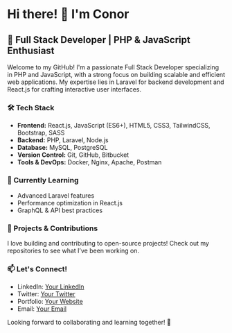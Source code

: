 # Hi there! 👋 I'm Conor

## 🚀 Full Stack Developer | PHP & JavaScript Enthusiast

Welcome to my GitHub! I'm a passionate Full Stack Developer specializing in PHP and JavaScript, with a strong focus on building scalable and efficient web applications. My expertise lies in Laravel for backend development and React.js for crafting interactive user interfaces.

### 🛠 Tech Stack
- **Frontend:** React.js, JavaScript (ES6+), HTML5, CSS3, TailwindCSS, Bootstrap, SASS
- **Backend:** PHP, Laravel, Node.js
- **Database:** MySQL, PostgreSQL
- **Version Control:** Git, GitHub, Bitbucket
- **Tools & DevOps:** Docker, Nginx, Apache, Postman

### 🌱 Currently Learning
- Advanced Laravel features
- Performance optimization in React.js
- GraphQL & API best practices

### 📌 Projects & Contributions
I love building and contributing to open-source projects! Check out my repositories to see what I’ve been working on.

### 📫 Let's Connect!
- LinkedIn: [Your LinkedIn](#)
- Twitter: [Your Twitter](#)
- Portfolio: [Your Website](#)
- Email: [Your Email](#)

Looking forward to collaborating and learning together! 🚀
